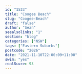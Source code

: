 ```yaml
---
id: "1523"
title: "Coogee Beach"
slug: "Coogee-Beach"
draft: "false"
author: "Sean"
seealsolinks: "1"
section: "blog"
categories: ["NSW"]
tags: ["Eastern Suburbs"]
postcode: "2026"
date: "2021-11-10T22:00:09+11:00"
swim: "yes"
realScore: 93
---
```

